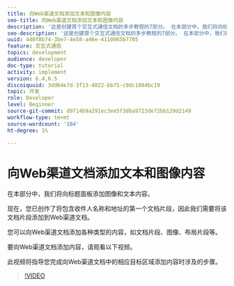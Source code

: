 ```yaml
---
title: 向Web渠道文档添加文本和图像内容
seo-title: 向Web渠道文档添加文本和图像内容
description: '这是创建首个交互式通信文档的多步教程的7部分。 在本部分中，我们将向标题面板添加图像和文本内容。 '
seo-description: '这是创建首个交互式通信文档的多步教程的7部分。 在本部分中，我们将向标题面板添加图像和文本内容。 '
uuid: 440f8b74-3be7-4e58-a46e-4110065b7705
feature: 交互式通信
topics: development
audience: developer
doc-type: tutorial
activity: implement
version: 6.4,6.5
discoiquuid: 3dd64e7d-3f13-4022-bb75-c9dc1884bc19
topic: 开发
role: Developer
level: Beginner
source-git-commit: d9714b9a291ec3ee5f3dba9723de72bb120d2149
workflow-type: tm+mt
source-wordcount: '184'
ht-degree: 1%

---
```



# 向Web渠道文档添加文本和图像内容

在本部分中，我们将向标题面板添加图像和文本内容。

现在，您已创作了将包含收件人名称和地址的第一个文档片段，因此我们需要将该文档片段添加到Web渠道文档。

您可以向Web渠道文档添加各种类型的内容，如文档片段、图像、布局片段等。

要向Web渠道文档添加内容，请观看以下视频。

此视频将指导您完成向Web渠道文档中的相应目标区域添加内容时涉及的步骤。

>[!VIDEO](https://video.tv.adobe.com/v/22359/?quality=9&learn=on)

